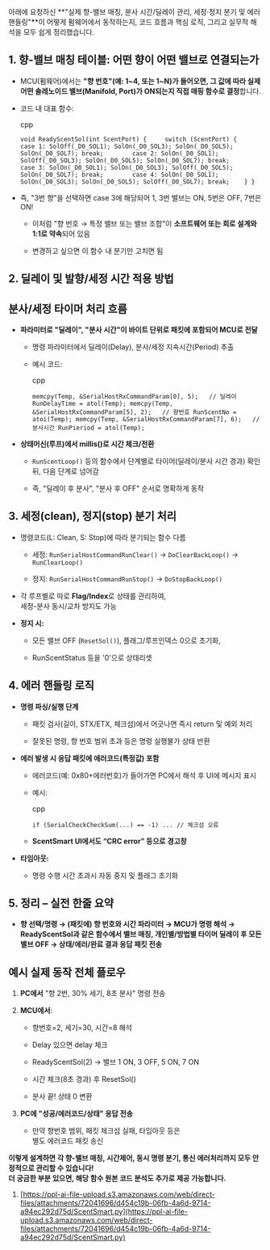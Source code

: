 아래에 요청하신 **"실제 향-밸브 매칭, 분사 시간/딜레이 관리, 세정·정지 분기 및 에러 핸들링"**이 어떻게 펌웨어에서 동작하는지, 코드 흐름과 핵심 로직, 그리고 실무적 해석을 모두 쉽게 정리했습니다.

## 1. **향-밸브 매칭 테이블: 어떤 향이 어떤 밸브로 연결되는가**

- MCU(펌웨어)에서는 **"향 번호"(예: 1~4, 또는 1~N)가 들어오면, 그 값에 따라 실제 어떤 솔레노이드 밸브(Manifold, Port)가 ON되는지 직접 매핑 함수로 결정**합니다.
    
- 코드 내 대표 함수:
    
    cpp
    
    `void ReadyScentSol(int ScentPort) {     switch (ScentPort) {        case 1: SolOff(_D0_SOL1); SolOn(_D0_SOL3); SolOn(_D0_SOL5); SolOn(_D0_SOL7); break;        case 2: SolOn(_D0_SOL1); SolOff(_D0_SOL3); SolOn(_D0_SOL5); SolOn(_D0_SOL7); break;        case 3: SolOn(_D0_SOL1); SolOn(_D0_SOL3); SolOff(_D0_SOL5); SolOn(_D0_SOL7); break;        case 4: SolOn(_D0_SOL1); SolOn(_D0_SOL3); SolOn(_D0_SOL5); SolOff(_D0_SOL7); break;    } }`
    
- 즉, "3번 향"을 선택하면 case 3에 해당되어 1, 3번 밸브는 ON, 5번은 OFF, 7번은 ON!
    
    - 이처럼 "향 번호 → 특정 밸브 또는 밸브 조합"이 **소프트웨어 또는 회로 설계와 1:1로 약속**되어 있음
        
    - 변경하고 싶으면 이 함수 내 분기만 고치면 됨
        

## 2. **딜레이 및 발향/세정 시간 적용 방법**

## 분사/세정 타이머 처리 흐름

- **파라미터로 "딜레이", "분사 시간"이 바이트 단위로 패킷에 포함되어 MCU로 전달**
    
    - 명령 파라미터에서 딜레이(Delay), 분사/세정 지속시간(Period) 추출
        
    - 예시 코드:
        
        cpp
        
        `memcpy(Temp, &SerialHostRxCommandParam[0], 5);   // 딜레이 RunDelayTime = atol(Temp); memcpy(Temp, &SerialHostRxCommandParam[5], 2);   // 향번호 RunScentNo = atoi(Temp); memcpy(Temp, &SerialHostRxCommandParam[7], 6);   // 분사시간 RunPieriod = atol(Temp);`
        
- **상태머신(루프)에서 millis()로 시간 체크/전환**
    
    - `RunScentLoop()` 등의 함수에서 단계별로 타이머(딜레이/분사 시간 경과) 확인 뒤, 다음 단계로 넘어감
        
    - 즉, "딜레이 후 분사", "분사 후 OFF" 순서로 명확하게 동작
        

## 3. **세정(clean), 정지(stop) 분기 처리**

- 명령코드(L: Clean, S: Stop)에 따라 분기되는 함수 다름
    
    - 세정: `RunSerialHostCommandRunClear()` → `DoClearBackLoop()` → `RunClearLoop()`
        
    - 정지: `RunSerialHostCommandRunStop()` → `DoStopBackLoop()`
        
- 각 루프별로 따로 **Flag/Index**로 상태를 관리하여,  
    세정-분사 동시/교차 방지도 가능
    
- **정지 시:**
    
    - 모든 밸브 OFF (`ResetSol()`), 플래그/루프인덱스 0으로 초기화,
        
    - RunScentStatus 등을 '0'으로 상태리셋
        

## 4. **에러 핸들링 로직**

- **명령 파싱/실행 단계**
    
    - 패킷 검사(길이, STX/ETX, 체크섬)에서 어긋나면 즉시 return 및 예외 처리
        
    - 잘못된 명령, 향 번호 범위 초과 등은 명령 실행불가 상태 반환
        
- **에러 발생 시 응답 패킷에 에러코드(특정값) 포함**
    
    - 에러코드(예: 0x80+에러번호)가 들어가면 PC에서 해석 후 UI에 메시지 표시
        
    - 예시:
        
        cpp
        
        `if (SerialCheckCheckSum(...) == -1) ... // 체크섬 오류`
        
    - **ScentSmart UI에서도 “CRC error” 등으로 경고창**
        
- **타임아웃:**
    
    - 명령 수행 시간 초과시 자동 중지 및 플래그 초기화
        

## 5. **정리 – 실전 한줄 요약**

- **향 선택/명령 → (패킷에) 향 번호와 시간 파라미터 → MCU가 명령 해석 → ReadyScentSol과 같은 함수에서 밸브 매칭, 개인별/방법별 타이머 딜레이 후 모든 밸브 OFF → 상태/에러/완료 결과 응답 패킷 전송**
    

## **예시 실제 동작 전체 플로우**

1. **PC에서** "향 2번, 30% 세기, 8초 분사" 명령 전송
    
2. **MCU에서**:
    
    - 향번호=2, 세기=30, 시간=8 해석
        
    - Delay 있으면 delay 체크
        
    - ReadyScentSol(2) → 밸브 1 ON, 3 OFF, 5 ON, 7 ON
        
    - 시간 체크(8초 경과) 후 ResetSol()
        
    - 분사 끝! 상태 0 변환
        
3. **PC에 "성공/에러코드/상태" 응답 전송**
    
    - 만약 향번호 범위, 패킷 체크섬 실패, 타임아웃 등은  
        별도 에러코드 패킷 송신
        

**이렇게 설계하면 각 향-밸브 매칭, 시간제어, 동시 명령 분기, 통신 에러처리까지 모두 안정적으로 관리할 수 있습니다!  
더 궁금한 부분 있으면, 해당 함수 원본 코드 분석도 추가로 제공 가능합니다.**

1. [https://ppl-ai-file-upload.s3.amazonaws.com/web/direct-files/attachments/72041696/d454c19b-06fb-4a6d-9714-a94ec292d75d/ScentSmart.py](https://ppl-ai-file-upload.s3.amazonaws.com/web/direct-files/attachments/72041696/d454c19b-06fb-4a6d-9714-a94ec292d75d/ScentSmart.py)